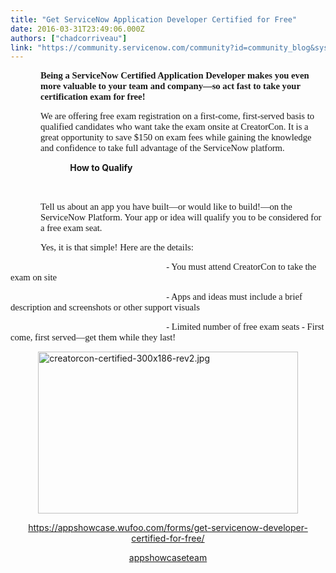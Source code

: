 ```yaml
---
title: "Get ServiceNow Application Developer Certified for Free"
date: 2016-03-31T23:49:06.000Z
authors: ["chadcorriveau"]
link: "https://community.servicenow.com/community?id=community_blog&sys_id=239dae69dbd0dbc01dcaf3231f9619ef"
---
```

<p style="margin-left: .5in;"></p><p style="margin-left: .5in;"></p><p style="margin-left: .5in;"></p><p style="margin-left: .5in;"><strong style="font-size: 11.0pt; font-family: Calibri;">Being a ServiceNow Certified Application Developer makes you even more valuable to your team and company—so act fast to take your certification exam for free! </strong></p><p></p><p style="margin-left: .5in;"><span style="font-size: 11.0pt; font-family: Calibri;">We are offering free exam registration on a first-come, first-served basis to qualified candidates who want take the exam onsite at CreatorCon. It is a great opportunity to save $150 on exam fees while gaining the knowledge and confidence to take full advantage of the ServiceNow platform.</span></p><p></p><p></p><p><span style="font-size: 11.0pt; font-family: Calibri;">                           </span><strong> How to Qualify</strong></p><p><span style="font-size: 11.0pt; font-family: Calibri;">                                   </span></p><p style="margin-left: .5in;"><span style="font-size: 11.0pt; font-family: Calibri;">Tell us about an app you have built—or would like to build!—on the ServiceNow Platform. Your app or idea will qualify you to be considered for a free exam seat. </span></p><p style="margin-left: .5in;"><span style="font-size: 11.0pt; font-family: Calibri;">Yes, it is that simple! Here are the details:</span></p><p></p><p><span style="font-size: 11.0pt; font-family: Calibri;">                                                                     - You must attend CreatorCon to take the exam on site</span></p><p><span style="font-size: 11.0pt; font-family: Calibri;">                                                                     - Apps and ideas must include a brief description and screenshots or other support visuals</span></p><p><span style="font-size: 11.0pt; font-family: Calibri;">                                                                     - Limited number of free exam seats - First come, first served—get them while they last!</span></p><p></p><p></p><p><a href="https://appshowcase.wufoo.com/forms/z16mn1vh1evgw11/"> <img   alt="creatorcon-certified-300x186-rev2.jpg" class="image-1 jive-image" height="259" src="4aaf9842db5057049c9ffb651f96195a.iix" style="display: block; margin-left: auto; margin-right: auto; height: 259px; width: 415.508px;" width="415"/></a></p><p class="p1" style="text-align: center;"><span class="s1"><a title="pshowcase.wufoo.com/forms/get-servicenow-developer-certified-for-free" href="http://appshowcase.wufoo.com/forms/get-servicenow-developer-certified-for-free">https://appshowcase.wufoo.com/forms/get-servicenow-developer-certified-for-free/</a></span></p><p class="p1" style="text-align: center;"></p><p class="p1" style="text-align: center;"></p><p class="p1" style="text-align: center;"></p><p class="p1" style="text-align: center;"></p><p class="p1" style="text-align: center;"><span class="s1"><a title="appshowcaseteam" __default_attr="47939" __jive_macro_name="user" class="jive_macro jive_macro_user" data-orig-content="appshowcaseteam" data-renderedposition="809.6666870117188_534.75_137_16" href="/community?id=community_user_profile&user=a5b05aaddb581fc09c9ffb651f96191e">appshowcaseteam</a></span></p>